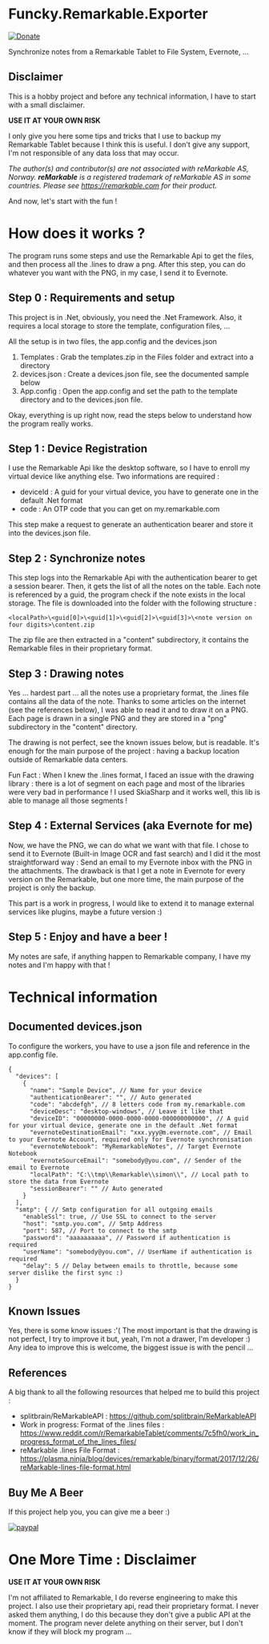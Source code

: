 # Funcky.Remarkable.Exporter
[![Donate](https://img.shields.io/badge/Donate-PayPal-green.svg)](https://paypal.me/SimonBaudart)

Synchronize notes from a Remarkable Tablet to File System, Evernote, ...

## Disclaimer

This is a hobby project and before any technical information, I have to start with a small disclaimer.

**USE IT AT YOUR OWN RISK**

I only give you here some tips and tricks that I use to backup my Remarkable Tablet because I think this is useful.
I don't give any support, I'm not responsible of any data loss that may occur.

_The author(s) and contributor(s) are not associated with reMarkable AS, Norway.
**reMarkable** is a registered trademark of *reMarkable AS* in some countries.
Please see https://remarkable.com for their product._

And now, let's start with the fun !

# How does it works ?

The program runs some steps and use the Remarkable Api to get the files, and then process all the .lines to draw a png.
After this step, you can do whatever you want with the PNG, in my case, I send it to Evernote.

## Step 0 : Requirements and setup
This project is in .Net, obviously, you need the .Net Framework.
Also, it requires a local storage to store the template, configuration files, ...

All the setup is in two files, the app.config and the devices.json

1. Templates : Grab the templates.zip in the Files folder and extract into a directory
2. devices.json : Create a devices.json file, see the documented sample below
3. App.config : Open the app.config and set the path to the template directory and to the devices.json file.

Okay, everything is up right now, read the steps below to understand how the program really works.

## Step 1 : Device Registration
I use the Remarkable Api like the desktop software, so I have to enroll my virtual device like anything else.
Two informations are required : 
* deviceId : A guid for your virtual device, you have to generate one in the default .Net format
* code : An OTP code that you can get on my.remarkable.com

This step make a request to generate an authentication bearer and store it into the devices.json file.

## Step 2 : Synchronize notes
This step logs into the Remarkable Api with the authentication bearer to get a session bearer.
Then, it gets the list of all the notes on the table.
Each note is referenced by a guid, the program check if the note exists in the local storage. The file is downloaded into the folder with the following structure :
```
<localPath>\<guid[0]>\<guid[1]>\<guid[2]>\<guid[3]>\<note version on four digits>\content.zip
```

The zip file are then extracted in a "content" subdirectory, it contains the Remarkable files in their proprietary format.

## Step 3 : Drawing notes
Yes ... hardest part ... all the notes use a proprietary format, the .lines file contains all the data of the note.
Thanks to some articles on the internet (see the references below), I was able to read it and to draw it on a PNG.
Each page is drawn in a single PNG and they are stored in a "png" subdirectory in the "content" directory.

The drawing is not perfect, see the known issues below, but is readable. It's enough for the main purpose of the project : having a backup location outside of Remarkable data centers.

Fun Fact : When I knew the .lines format, I faced an issue with the drawing library : there is a lot of segment on each page and most of the libraries were very bad in performance !
I used SkiaSharp and it works well, this lib is able to manage all those segments !

## Step 4 : External Services (aka Evernote for me)
Now, we have the PNG, we can do what we want with that file.
I chose to send it to Evernote (Built-in Image OCR and fast search) and I did it the most straightforward way : Send an email to my Evernote inbox with the PNG in the attachments.
The drawback is that I get a note in Evernote for every version on the Remarkable, but one more time, the main purpose of the project is only the backup.

This part is a work in progress, I would like to extend it to manage external services like plugins, maybe a future version :)

## Step 5 : Enjoy and have a beer !
My notes are safe, if anything happen to Remarkable company, I have my notes and I'm happy with that !

# Technical information

## Documented devices.json
To configure the workers, you have to use a json file and reference in the app.config file.

```
{
  "devices": [
    {
      "name": "Sample Device", // Name for your device
      "authenticationBearer": "", // Auto generated
      "code": "abcdefgh", // 8 letters code from my.remarkable.com
      "deviceDesc": "desktop-windows", // Leave it like that
      "deviceID": "00000000-0000-0000-0000-000000000000", // A guid for your virtual device, generate one in the default .Net format
      "evernoteDestinationEmail": "xxx.yyy@m.evernote.com", // Email to your Evernote Account, required only for Evernote synchronisation
      "evernoteNotebook": "MyRemarkableNotes", // Target Evernote Notebook
      "evernoteSourceEmail": "somebody@you.com", // Sender of the email to Evernote
      "localPath": "C:\\tmp\\Remarkable\\simon\\", // Local path to store the data from Evernote
      "sessionBearer": "" // Auto generated
    }
  ],
  "smtp": { // Smtp configuration for all outgoing emails
    "enableSsl": true, // Use SSL to connect to the server
    "host": "smtp.you.com", // Smtp Address
    "port": 587, // Port to connect to the smtp
    "password": "aaaaaaaaaa", // Password if authentication is required
    "userName": "somebody@you.com", // UserName if authentication is required
    "delay": 5 // Delay between emails to throttle, because some server dislike the first sync :)
  }
}
```

## Known Issues
Yes, there is some know issues :'(
The most important is that the drawing is not perfect, I try to improve it but, yeah, I'm not a drawer, I'm  developer :)
Any idea to improve this is welcome, the biggest issue is with the pencil ...

## References
A big thank to all the following resources that helped me to build this project :
* splitbrain/ReMarkableAPI : https://github.com/splitbrain/ReMarkableAPI
* Work in progress: Format of the .lines files : https://www.reddit.com/r/RemarkableTablet/comments/7c5fh0/work_in_progress_format_of_the_lines_files/
* reMarkable .lines File Format : https://plasma.ninja/blog/devices/remarkable/binary/format/2017/12/26/reMarkable-lines-file-format.html

## Buy Me A Beer
If this project help you, you can give me a beer :) 

[![paypal](https://www.paypalobjects.com/en_US/i/btn/btn_donateCC_LG.gif)](https://paypal.me/SimonBaudart/10)

# One More Time : Disclaimer

**USE IT AT YOUR OWN RISK**

I'm not affiliated to Remarkable, I do reverse engineering to make this project. I also use their proprietary api, read their proprietary format.
I never asked them anything, I do this because they don't give a public API at the moment.
The program never delete anything on their server, but I don't know if they will block my program ...